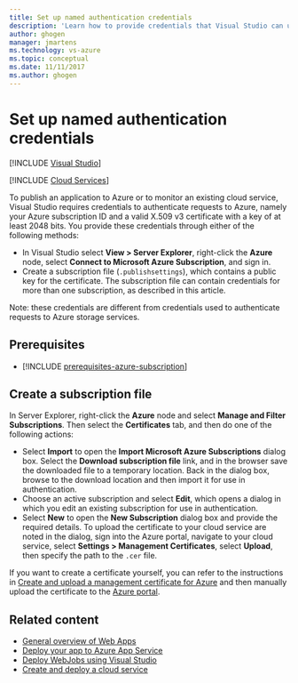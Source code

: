 ```yaml
---
title: Set up named authentication credentials
description: 'Learn how to provide credentials that Visual Studio can use to authenticate requests to Azure, so you can publish an application to Azure from Visual Studio or monitor an existing cloud service.'
author: ghogen
manager: jmartens
ms.technology: vs-azure
ms.topic: conceptual
ms.date: 11/11/2017
ms.author: ghogen
---
```

# Set up named authentication credentials

 [!INCLUDE [Visual Studio](~/includes/applies-to-version/vs-windows-only.md)]

 [!INCLUDE [Cloud Services](./includes/cloud-services-legacy.md)]

To publish an application to Azure or to monitor an existing cloud service, Visual Studio requires credentials to authenticate requests to Azure, namely your Azure subscription ID and a valid X.509 v3 certificate with a key of at least 2048 bits. You provide these credentials through either of the following methods:

- In Visual Studio select **View > Server Explorer**, right-click the **Azure** node, select **Connect to Microsoft Azure Subscription**, and sign in.
- Create a subscription file (`.publishsettings`), which contains a public key for the certificate. The subscription file can contain credentials for more than one subscription, as described in this article.

Note: these credentials are different from credentials used to authenticate requests to Azure storage services.

## Prerequisites

- [!INCLUDE [prerequisites-azure-subscription](includes/prerequisites-azure-subscription.md)]

## Create a subscription file

In Server Explorer, right-click the **Azure** node and select **Manage and Filter Subscriptions**. Then select the **Certificates** tab, and then do one of the following actions:

- Select **Import** to open the **Import Microsoft Azure Subscriptions** dialog box. Select the **Download subscription file** link, and in the browser save the downloaded file to a temporary location. Back in the dialog box, browse to the download location and then import it for use in authentication.
- Choose an active subscription and select **Edit**, which opens a dialog in which you edit an existing subscription for use in authentication.
- Select **New** to open the **New Subscription** dialog box and provide the required details. To upload the certificate to your cloud service are noted in the dialog, sign into the Azure portal, navigate to your cloud service, select **Settings > Management Certificates**, select **Upload**, then specify the path to the `.cer` file.

If you want to create a certificate yourself, you can refer to the instructions in [Create and upload a management certificate for Azure](/azure/cloud-services/cloud-services-certs-create) and then manually upload the certificate to the [Azure portal](https://portal.azure.com/).

## Related content

- [General overview of Web Apps](/azure/app-service/)
- [Deploy your app to Azure App Service](/azure/app-service/app-service-deploy-local-git)
- [Deploy WebJobs using Visual Studio](/azure/app-service/websites-dotnet-deploy-webjobs)
- [Create and deploy a cloud service](/azure/cloud-services/cloud-services-how-to-create-deploy-portal)
